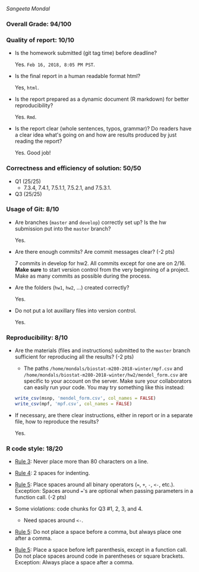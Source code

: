 *Sangeeta Mondal*

### Overall Grade: 94/100

### Quality of report: 10/10

-   Is the homework submitted (git tag time) before deadline?

    Yes. `Feb 16, 2018, 8:05 PM PST`.

-   Is the final report in a human readable format html?

    Yes, `html`.

-   Is the report prepared as a dynamic document (R markdown) for better reproducibility?

    Yes. `Rmd`.

-   Is the report clear (whole sentences, typos, grammar)? Do readers have a clear idea what's going on and how are results produced by just reading the report?

    Yes. Good job!

### Correctness and efficiency of solution: 50/50

-   Q1 (25/25)
    -   7.3.4, 7.4.1, 7.5.1.1, 7.5.2.1, and 7.5.3.1.
-   Q3 (25/25)

### Usage of Git: 8/10

-   Are branches (`master` and `develop`) correctly set up? Is the hw submission put into the `master` branch?

    Yes.

-   Are there enough commits? Are commit messages clear? (-2 pts)

    7 commits in develop for hw2. All commits except for one are on 2/16. **Make sure** to start version control from the very beginning of a project. Make as many commits as possible during the process.

-   Are the folders (`hw1`, `hw2`, ...) created correctly?

    Yes.

-   Do not put a lot auxillary files into version control.

    Yes.

### Reproducibility: 8/10

-   Are the materials (files and instructions) submitted to the `master` branch sufficient for reproducing all the results? (-2 pts)

    -   The paths `/home/mondals/biostat-m280-2018-winter/mpf.csv` and `/home/mondals/biostat-m280-2018-winter/hw2/mendel_form.csv` are specific to your account on the server. Make sure your collaborators can easily run your code. You may try something like this instead:

    ``` r
    write_csv(msnp, 'mendel_form.csv', col_names = FALSE)
    write_csv(mpf, 'mpf.csv', col_names = FALSE)
    ```

-   If necessary, are there clear instructions, either in report or in a separate file, how to reproduce the results?

    Yes.

### R code style: 18/20

-   [Rule 3](https://google.github.io/styleguide/Rguide.xml#linelength): Never place more than 80 characters on a line.

-   [Rule 4](https://google.github.io/styleguide/Rguide.xml#indentation): 2 spaces for indenting.

-   [Rule 5](https://google.github.io/styleguide/Rguide.xml#spacing): Place spaces around all binary operators (`=`, `+`, `-`, `<-`, etc.). Exception: Spaces around `=`'s are optional when passing parameters in a function call. (-2 pts)

-   Some violations: code chunks for Q3 \#1, 2, 3, and 4.
    -   Need spaces around `<-`.
-   [Rule 5](https://google.github.io/styleguide/Rguide.xml#spacing): Do not place a space before a comma, but always place one after a comma.

-   [Rule 5](https://google.github.io/styleguide/Rguide.xml#spacing): Place a space before left parenthesis, except in a function call. Do not place spaces around code in parentheses or square brackets. Exception: Always place a space after a comma.
